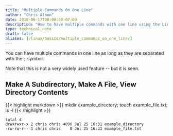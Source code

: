 ```yaml
---
title: "Multiple Commands On One Line"
author: "Chris Albon"
date: 2018-06-17T00:00:00-07:00
description: "How to have multiple commands with one line using the Linux command line."
type: technical_note
draft: false
aliases: [/linux/basics/multiple_commands_on_one_line/]
---
```


You can have multiple commands in one line as long as they are separated with the `;` symbol.

Note that this is not a very widely used feature -- but it is seen.

## Make A Subdirectory, Make A File, View Directory Contents
{{< highlight markdown >}}
mkdir example_directory; touch example_file.txt; ls -l
{{< /highlight >}}
```
total 4
drwxrwxr-x 2 chris chris 4096 Jul 25 16:31 example_directory
-rw-rw-r-- 1 chris chris    0 Jul 25 16:31 example_file.txt
```